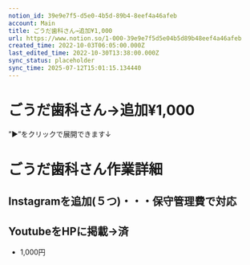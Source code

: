 ```yaml
---
notion_id: 39e9e7f5-d5e0-4b5d-89b4-8eef4a46afeb
account: Main
title: ごうだ歯科さん→追加¥1,000
url: https://www.notion.so/1-000-39e9e7f5d5e04b5d89b48eef4a46afeb
created_time: 2022-10-03T06:05:00.000Z
last_edited_time: 2022-10-30T13:38:00.000Z
sync_status: placeholder
sync_time: 2025-07-12T15:01:15.134440
---
```

# ごうだ歯科さん→追加¥1,000

”▶︎”をクリックで展開できます↓
# ごうだ歯科さん作業詳細
  ## Instagramを追加(５つ)・・・保守管理費で対応
  ## YoutubeをHPに掲載→済
  - 1,000円